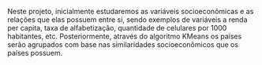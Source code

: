 Neste projeto, inicialmente estudaremos as variáveis socioeconômicas e as relações que elas possuem entre si, sendo exemplos de variáveis a renda per capita, taxa de alfabetização, quantidade de celulares por 1000 habitantes, etc. Posteriormente, através do algoritmo KMeans os países serão agrupados com base nas similaridades socioeconômicos que os países possuem. 
